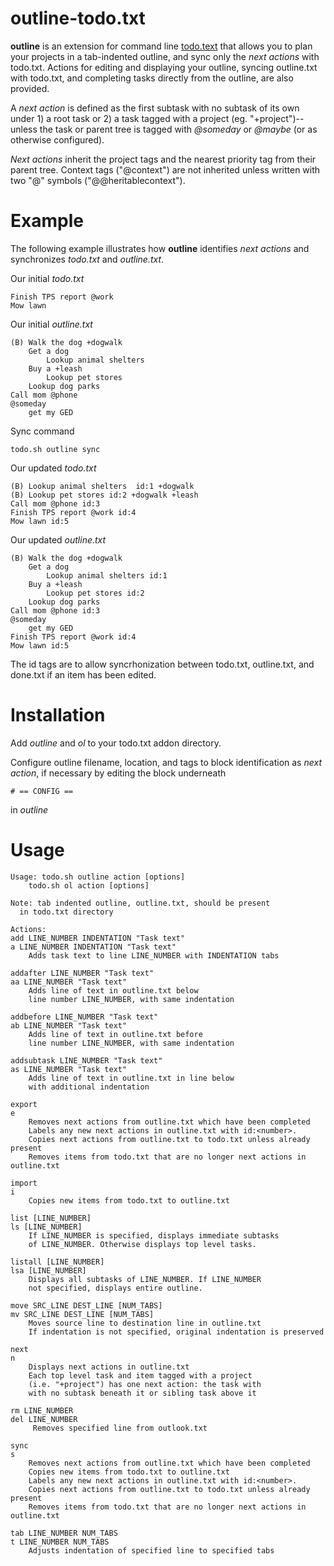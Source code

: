 outline-todo.txt
================

**outline** is an extension for command line [todo.text](https://github.com/ginatrapani/todo.txt-cli) that allows you to plan your projects in a tab-indented outline, and sync only the *next actions* with todo.txt. Actions for editing and displaying your outline, syncing outline.txt with todo.txt, and completing tasks directly from the outline, are also provided.

A *next action* is defined as the first subtask with no subtask of its own under 1) a root task or 2) a task tagged with a project (eg. "+project")--unless the task or parent tree is tagged with *@someday* or *@maybe* (or as otherwise configured).

*Next actions* inherit the project tags and the nearest priority tag from their parent tree. Context tags ("@context") are not inherited unless written with two "@" symbols ("@@heritablecontext"). 

Example
======

The following example illustrates how **outline** identifies *next actions* and synchronizes *todo.txt* and *outline.txt*.

Our initial *todo.txt*

    Finish TPS report @work
    Mow lawn

Our initial *outline.txt*

    (B) Walk the dog +dogwalk
    	Get a dog
		    Lookup animal shelters 
    	Buy a +leash
		    Lookup pet stores
    	Lookup dog parks
    Call mom @phone
    @someday
	    get my GED

Sync command

    todo.sh outline sync
    
Our updated *todo.txt*

    (B) Lookup animal shelters  id:1 +dogwalk
    (B) Lookup pet stores id:2 +dogwalk +leash
    Call mom @phone id:3
    Finish TPS report @work id:4
    Mow lawn id:5


Our updated *outline.txt*

    (B) Walk the dog +dogwalk
    	Get a dog
    		Lookup animal shelters id:1
    	Buy a +leash
	    	Lookup pet stores id:2
    	Lookup dog parks
    Call mom @phone id:3
    @someday
    	get my GED
    Finish TPS report @work id:4
    Mow lawn id:5

The id tags are to allow syncrhonization between todo.txt, outline.txt, and done.txt if an item has been edited.

Installation
=====

Add *outline* and *ol* to your todo.txt addon directory. 

Configure outline filename, location, and tags to block identification as *next action*, if necessary by editing the block underneath 
    
    # == CONFIG ==

in *outline*

Usage
======

    Usage: todo.sh outline action [options]
        todo.sh ol action [options]

    Note: tab indented outline, outline.txt, should be present
      in todo.txt directory

    Actions:
    add LINE_NUMBER INDENTATION "Task text"
    a LINE_NUMBER INDENTATION "Task text"
        Adds task text to line LINE_NUMBER with INDENTATION tabs

    addafter LINE_NUMBER "Task text"
    aa LINE_NUMBER "Task text"
        Adds line of text in outline.txt below
        line number LINE_NUMBER, with same indentation

    addbefore LINE_NUMBER "Task text"
    ab LINE_NUMBER "Task text"
        Adds line of text in outline.txt before
        line number LINE_NUMBER, with same indentation

    addsubtask LINE_NUMBER "Task text"
    as LINE_NUMBER "Task text"
        Adds line of text in outline.txt in line below
        with additional indentation

    export
    e
        Removes next actions from outline.txt which have been completed
        Labels any new next actions in outline.txt with id:<number>.
        Copies next actions from outline.txt to todo.txt unless already present
        Removes items from todo.txt that are no longer next actions in outline.txt

    import
    i
        Copies new items from todo.txt to outline.txt

    list [LINE_NUMBER]
    ls [LINE_NUMBER]
        If LINE_NUMBER is specified, displays immediate subtasks
        of LINE_NUMBER. Otherwise displays top level tasks.

    listall [LINE_NUMBER]
    lsa [LINE_NUMBER]
        Displays all subtasks of LINE_NUMBER. If LINE_NUMBER
        not specified, displays entire outline.

    move SRC_LINE DEST_LINE [NUM_TABS]
    mv SRC_LINE DEST_LINE [NUM_TABS]
        Moves source line to destination line in outline.txt
        If indentation is not specified, original indentation is preserved

    next
    n
        Displays next actions in outline.txt
        Each top level task and item tagged with a project
        (i.e. "+project") has one next action: the task with
        with no subtask beneath it or sibling task above it

    rm LINE_NUMBER
    del LINE_NUMBER
         Removes specified line from outlook.txt

    sync
    s
        Removes next actions from outline.txt which have been completed
        Copies new items from todo.txt to outline.txt
        Labels any new next actions in outline.txt with id:<number>.
        Copies next actions from outline.txt to todo.txt unless already present
        Removes items from todo.txt that are no longer next actions in outline.txt

    tab LINE_NUMBER NUM_TABS
    t LINE_NUMBER NUM_TABS
        Adjusts indentation of specified line to specified tabs
